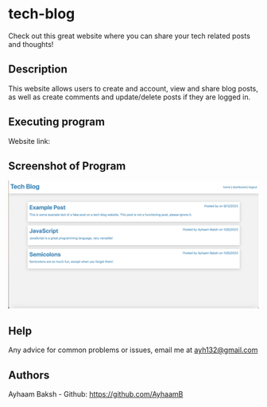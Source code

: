 # tech-blog
Check out this great website where you can share your tech related posts and thoughts!

## Description
This website allows users to create and account, view and share blog posts, as well as create comments and update/delete posts if they are logged in.

## Executing program
Website link:

## Screenshot of Program
![My Image](./images/tech-blog%20screenshot.png)

## Help
Any advice for common problems or issues, email me at ayh132@gmail.com

## Authors
Ayhaam Baksh - Github: https://github.com/AyhaamB